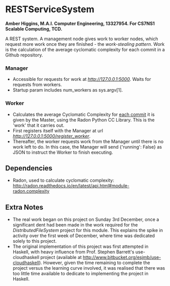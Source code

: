 # RESTServiceSystem
<b>Amber Higgins, M.A.I. Computer Engineering, 13327954. For CS7NS1 Scalable Computing, TCD.</b>

A REST system. A management node gives work to worker nodes, which request more work once they are finished - the <i>work-stealing pattern</i>. Work is the calculation of the average cyclomatic complexity for each commit in a Github repository.

### Manager
* Accessible for requests for work at <i>http://127.0.0.1:5000</i>. Waits for requests from workers.
* Startup param includes num_workers as sys.argv[1].

### Worker
* Calculates the average Cyclomatic Complexity for <u>each commit</u> it is given by the Master, using the Radon Python CC Library. This is the 'work' that it carries out.
* First registers itself with the Manager at url <i>http://127.0.0.1:5000/register_worker</i>.
* Thereafter, the worker requests work from the Manager until there is no work left to do. In this case, the Manager will send {'running': False} as JSON to instruct the Worker to finish executing.

## Dependencies
* Radon, used to calculate cyclomatic complexity: http://radon.readthedocs.io/en/latest/api.html#module-radon.complexity

## Extra Notes
* The real work began on this project on Sunday 3rd December, once a significant dent had been made in the work required for the <i>DistributedFileSystem</i> project for this module. This explains the spike in activity over the first week of December, where time was dedicated solely to this project.
* The original implementation of this project was first attempted in Haskell, with heavy influence from Prof. Stephen Barrett's use-cloudhaskell project (available at http://www.bitbucket.org/esjmb/use-cloudhaskell).
However, given the time remaining to complete the project versus the learning curve involved, it was realised that there was too little time available to dedicate to implementing the project in Haskell.
